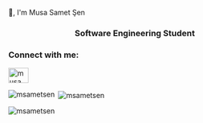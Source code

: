 
 👋, I'm Musa Samet Şen</h1>
<h3 align="center">Software Engineering Student</h3>

<h3 align="left">Connect with me:</h3>
<p align="left">
<a href="https://linkedin.com/in/musa samet şen" target="blank"><img align="center" src="https://raw.githubusercontent.com/rahuldkjain/github-profile-readme-generator/master/src/images/icons/Social/linked-in-alt.svg" alt="musa samet şen" height="30" width="40" /></a>
</p>

<p><img align="left" src="https://github-readme-stats.vercel.app/api/top-langs?username=msametsen&show_icons=true&locale=en&layout=compact" alt="msametsen" /></p>

<p>&nbsp;<img align="center" src="https://github-readme-stats.vercel.app/api?username=msametsen&show_icons=true&locale=en" alt="msametsen" /></p>

<p><img align="center" src="https://github-readme-streak-stats.herokuapp.com/?user=msametsen&" alt="msametsen" /></p>

